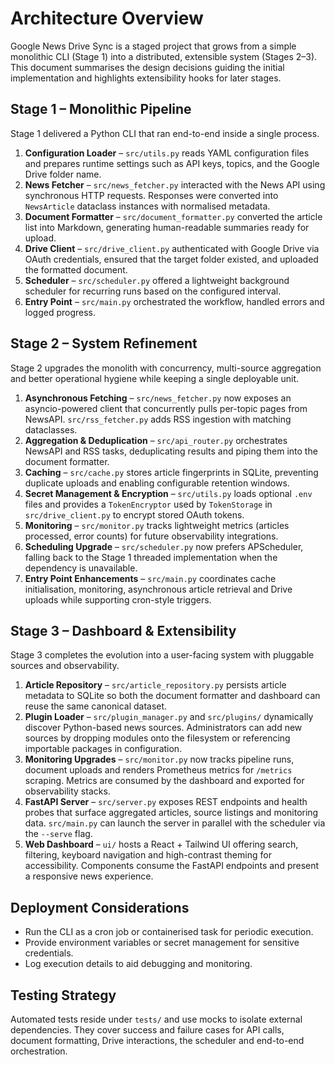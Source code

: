 # Architecture Overview

Google News Drive Sync is a staged project that grows from a simple monolithic CLI (Stage 1) into a distributed, extensible
system (Stages 2–3). This document summarises the design decisions guiding the initial implementation and highlights
extensibility hooks for later stages.

## Stage 1 – Monolithic Pipeline

Stage 1 delivered a Python CLI that ran end-to-end inside a single process.

1. **Configuration Loader** – `src/utils.py` reads YAML configuration files and prepares runtime settings such as API keys,
   topics, and the Google Drive folder name.
2. **News Fetcher** – `src/news_fetcher.py` interacted with the News API using synchronous HTTP requests. Responses were
   converted into `NewsArticle` dataclass instances with normalised metadata.
3. **Document Formatter** – `src/document_formatter.py` converted the article list into Markdown, generating human-readable
   summaries ready for upload.
4. **Drive Client** – `src/drive_client.py` authenticated with Google Drive via OAuth credentials, ensured that the target folder
   existed, and uploaded the formatted document.
5. **Scheduler** – `src/scheduler.py` offered a lightweight background scheduler for recurring runs based on the configured
   interval.
6. **Entry Point** – `src/main.py` orchestrated the workflow, handled errors and logged progress.

## Stage 2 – System Refinement

Stage 2 upgrades the monolith with concurrency, multi-source aggregation and better operational hygiene while keeping a
single deployable unit.

1. **Asynchronous Fetching** – `src/news_fetcher.py` now exposes an asyncio-powered client that concurrently pulls per-topic
   pages from NewsAPI. `src/rss_fetcher.py` adds RSS ingestion with matching dataclasses.
2. **Aggregation & Deduplication** – `src/api_router.py` orchestrates NewsAPI and RSS tasks, deduplicating results and piping
   them into the document formatter.
3. **Caching** – `src/cache.py` stores article fingerprints in SQLite, preventing duplicate uploads and enabling configurable
   retention windows.
4. **Secret Management & Encryption** – `src/utils.py` loads optional `.env` files and provides a `TokenEncryptor` used by
   `TokenStorage` in `src/drive_client.py` to encrypt stored OAuth tokens.
5. **Monitoring** – `src/monitor.py` tracks lightweight metrics (articles processed, error counts) for future observability
   integrations.
6. **Scheduling Upgrade** – `src/scheduler.py` now prefers APScheduler, falling back to the Stage 1 threaded implementation
   when the dependency is unavailable.
7. **Entry Point Enhancements** – `src/main.py` coordinates cache initialisation, monitoring, asynchronous article retrieval
   and Drive uploads while supporting cron-style triggers.

## Stage 3 – Dashboard & Extensibility

Stage 3 completes the evolution into a user-facing system with pluggable sources and observability.

1. **Article Repository** – `src/article_repository.py` persists article metadata to SQLite so both the document formatter and
   dashboard can reuse the same canonical dataset.
2. **Plugin Loader** – `src/plugin_manager.py` and `src/plugins/` dynamically discover Python-based news sources. Administrators
   can add new sources by dropping modules onto the filesystem or referencing importable packages in configuration.
3. **Monitoring Upgrades** – `src/monitor.py` now tracks pipeline runs, document uploads and renders Prometheus metrics for
   `/metrics` scraping. Metrics are consumed by the dashboard and exported for observability stacks.
4. **FastAPI Server** – `src/server.py` exposes REST endpoints and health probes that surface aggregated articles, source
   listings and monitoring data. `src/main.py` can launch the server in parallel with the scheduler via the `--serve` flag.
5. **Web Dashboard** – `ui/` hosts a React + Tailwind UI offering search, filtering, keyboard navigation and high-contrast
   theming for accessibility. Components consume the FastAPI endpoints and present a responsive news experience.

## Deployment Considerations

- Run the CLI as a cron job or containerised task for periodic execution.
- Provide environment variables or secret management for sensitive credentials.
- Log execution details to aid debugging and monitoring.

## Testing Strategy

Automated tests reside under `tests/` and use mocks to isolate external dependencies. They cover success and failure cases for
API calls, document formatting, Drive interactions, the scheduler and end-to-end orchestration.
